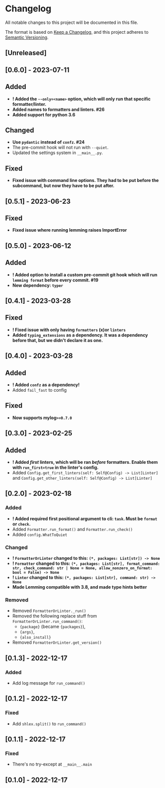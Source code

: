 # Changelog

All notable changes to this project will be documented in this file.

The format is based on [Keep a Changelog](https://keepachangelog.com/en/1.0.0/), and this project adheres to [Semantic Versioning](https://semver.org/spec/v2.0.0.html).

## [Unreleased]

## [0.6.0] - 2023-07-11

## Added

- **! Added the `--only=<name>` option, which will only run that specific formatter/linter.**
- **Added names to formatters and linters. #26**
- **Added support for python 3.6**

## Changed

- **Use `pydantic` instead of `confz`. #24**
- The pre-commit hook will not run with `--quiet`.
- Updated the settings system in `__main__.py`.

## Fixed

- **Fixed issue with command line options. They had to be put before the subcommand, but now they have to be put after.**

## [0.5.1] - 2023-06-23

## Fixed

- **Fixed issue where running lemming raises ImportError**

## [0.5.0] - 2023-06-12

## Added

- **! Added option to install a custom pre-commit git hook which will run `lemming format` before every commit. #19**
- **New dependency: `typer`**

## [0.4.1] - 2023-03-28

## Fixed

- **! Fixed issue with only having `formatters` (x)or `linters`**
- **Added `typing_extensions` as a dependency. It was a dependency before that, but we didn't declare it as one.**

## [0.4.0] - 2023-03-28

## Added

- **! Added `confz` as a dependency!**
- Added `fail_fast` to config

## Fixed

- **Now supports mylog`>=0.7.0`**

## [0.3.0] - 2023-02-25

## Added

- **! Added _first_ linters, which will be ran _before_ formatters. Enable them with `run_first=true` in the linter's config.**
- Added `Config.get_first_linters(self: Self@Config) -> List[Linter]` and `Config.get_other_linters(self: Self@Config) -> List[Linter]`

## [0.2.0] - 2023-02-18

### Added

- **! Added required first positional argument to cli: `task`. Must be `format` or `check`.**
- Added `Formatter.run_format()` and `Formatter.run_check()`
- Added `config.WhatToQuiet`

### Changed

- **! `FormatterOrLinter` changed to this: `(*, packages: List[str]) -> None`**
- **! `Formatter` changed to this: `(*, packages: List[str], format_command: str, check_command: str | None = None, allow_nonzero_on_format: bool = False) -> None`**
- **! `Linter` changed to this: `(*, packages: List[str], command: str) -> None`**
- **Made Lemming compatible with 3.8, and made type hints better**

### Removed

- Removed `FormatterOrLinter._run()`
- Removed the following replace stuff from `FormatterOrLinter.run_command()`:
  - `{package}` (became `{packages}`),
  - `{args}`,
  - `{also_install}`
- Removed `FormatterOrLinter.get_version()`

## [0.1.3] - 2022-12-17

### Added

- Add log message for `run_command()`

## [0.1.2] - 2022-12-17

### Fixed

- Add `shlex.split()` to `run_command()`

## [0.1.1] - 2022-12-17

### Fixed

- There's no try-except at `__main__.main`

## [0.1.0] - 2022-12-17
